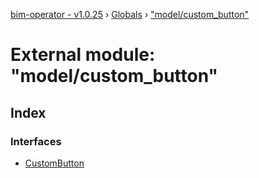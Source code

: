 [bim-operator - v1.0.25](../README.md) › [Globals](../globals.md) › ["model/custom_button"](_model_custom_button_.md)

# External module: "model/custom_button"

## Index

### Interfaces

* [CustomButton](../interfaces/_model_custom_button_.custombutton.md)
